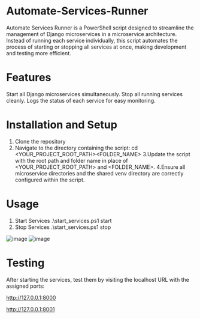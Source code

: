 # Automate-Services-Runner

Automate Services Runner is a PowerShell script designed to streamline the management of Django microservices in a microservice architecture. Instead of running each service individually, this script automates the process of starting or stopping all services at once, making development and testing more efficient.

# Features
Start all Django microservices simultaneously.
Stop all running services cleanly.
Logs the status of each service for easy monitoring.


# Installation and Setup

1. Clone the repository
2. Navigate to the directory containing the script:
    cd <YOUR_PROJECT_ROOT_PATH>\<FOLDER_NAME>
3.Update the script with the root path and folder name in place of <YOUR_PROJECT_ROOT_PATH> and <FOLDER_NAME>.
4.Ensure all microservice directories and the shared venv directory are correctly configured within the script.

# Usage

1. Start Services
    .\start_services.ps1 start
2. Stop Services
   .\start_services.ps1 stop

![image](https://github.com/user-attachments/assets/cee1a184-e7de-4af4-bce3-be6f5c81f75f)
![image](https://github.com/user-attachments/assets/fb6dfe53-011f-4d67-8877-82c21a2d43f8)




# Testing

After starting the services, test them by visiting the localhost URL with the assigned ports:

http://127.0.0.1:8000 

http://127.0.0.1:8001
